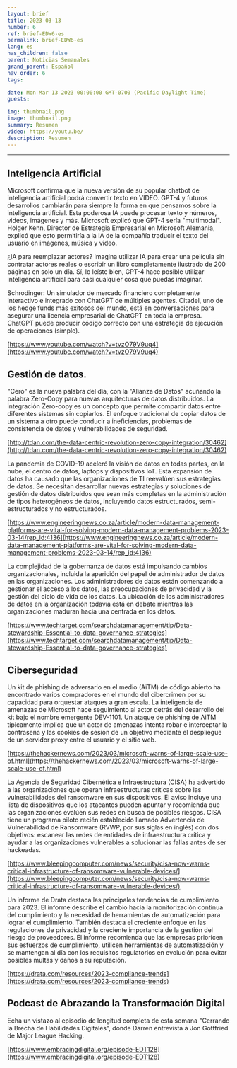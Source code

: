 ```yaml
---
layout: brief
title: 2023-03-13
number: 6
ref: brief-EDW6-es
permalink: brief-EDW6-es
lang: es
has_children: false
parent: Noticias Semanales
grand_parent: Español
nav_order: 6
tags:

date: Mon Mar 13 2023 00:00:00 GMT-0700 (Pacific Daylight Time)
guests:

img: thumbnail.png
image: thumbnail.png
summary: Resumen
video: https://youtu.be/
description: Resumen
---
```






---

## Inteligencia Artificial

Microsoft confirma que la nueva versión de su popular chatbot de inteligencia artificial podrá convertir texto en VIDEO. GPT-4 y futuros desarrollos cambiarán para siempre la forma en que pensamos sobre la inteligencia artificial. Esta poderosa IA puede procesar texto y números, videos, imágenes y más. Microsoft explicó que GPT-4 sería "multimodal". Holger Kenn, Director de Estrategia Empresarial en Microsoft Alemania, explicó que esto permitiría a la IA de la compañía traducir el texto del usuario en imágenes, música y video.

¿IA para reemplazar actores? Imagina utilizar IA para crear una película sin contratar actores reales o escribir un libro completamente ilustrado de 200 páginas en solo un día. Sí, lo leíste bien, GPT-4 hace posible utilizar inteligencia artificial para casi cualquier cosa que puedas imaginar.

Schrodinger: Un simulador de mercado financiero completamente interactivo e integrado con ChatGPT de múltiples agentes. Citadel, uno de los hedge funds más exitosos del mundo, está en conversaciones para asegurar una licencia empresarial de ChatGPT en toda la empresa. ChatGPT puede producir código correcto con una estrategia de ejecución de operaciones (simple).

[https://www.youtube.com/watch?v=tvzO79V9uq4](https://www.youtube.com/watch?v=tvzO79V9uq4)

## Gestión de datos.

"Cero" es la nueva palabra del día, con la "Alianza de Datos" acuñando la palabra Zero-Copy para nuevas arquitecturas de datos distribuidos. La integración Zero-copy es un concepto que permite compartir datos entre diferentes sistemas sin copiarlos. El enfoque tradicional de copiar datos de un sistema a otro puede conducir a ineficiencias, problemas de consistencia de datos y vulnerabilidades de seguridad.

[http://tdan.com/the-data-centric-revolution-zero-copy-integration/30462](http://tdan.com/the-data-centric-revolution-zero-copy-integration/30462)

La pandemia de COVID-19 aceleró la visión de datos en todas partes, en la nube, el centro de datos, laptops y dispositivos IoT. Esta expansión de datos ha causado que las organizaciones de TI reevalúen sus estrategias de datos. Se necesitan desarrollar nuevas estrategias y soluciones de gestión de datos distribuidos que sean más completas en la administración de tipos heterogéneos de datos, incluyendo datos estructurados, semi-estructurados y no estructurados.

[https://www.engineeringnews.co.za/article/modern-data-management-platforms-are-vital-for-solving-modern-data-management-problems-2023-03-14/rep_id:4136](https://www.engineeringnews.co.za/article/modern-data-management-platforms-are-vital-for-solving-modern-data-management-problems-2023-03-14/rep_id:4136)

La complejidad de la gobernanza de datos está impulsando cambios organizacionales, incluida la aparición del papel de administrador de datos en las organizaciones. Los administradores de datos están comenzando a gestionar el acceso a los datos, las preocupaciones de privacidad y la gestión del ciclo de vida de los datos. La ubicación de los administradores de datos en la organización todavía está en debate mientras las organizaciones maduran hacia una centrada en los datos.

[https://www.techtarget.com/searchdatamanagement/tip/Data-stewardship-Essential-to-data-governance-strategies](https://www.techtarget.com/searchdatamanagement/tip/Data-stewardship-Essential-to-data-governance-strategies)

## Ciberseguridad

Un kit de phishing de adversario en el medio (AiTM) de código abierto ha encontrado varios compradores en el mundo del cibercrimen por su capacidad para orquestar ataques a gran escala. La inteligencia de amenazas de Microsoft hace seguimiento al actor detrás del desarrollo del kit bajo el nombre emergente DEV-1101. Un ataque de phishing de AiTM típicamente implica que un actor de amenazas intenta robar e interceptar la contraseña y las cookies de sesión de un objetivo mediante el despliegue de un servidor proxy entre el usuario y el sitio web.

[https://thehackernews.com/2023/03/microsoft-warns-of-large-scale-use-of.html](https://thehackernews.com/2023/03/microsoft-warns-of-large-scale-use-of.html)

La Agencia de Seguridad Cibernética e Infraestructura (CISA) ha advertido a las organizaciones que operan infraestructuras críticas sobre las vulnerabilidades del ransomware en sus dispositivos. El aviso incluye una lista de dispositivos que los atacantes pueden apuntar y recomienda que las organizaciones evalúen sus redes en busca de posibles riesgos. CISA tiene un programa piloto recién establecido llamado Advertencia de Vulnerabilidad de Ransomware (RVWP, por sus siglas en inglés) con dos objetivos: escanear las redes de entidades de infraestructura crítica y ayudar a las organizaciones vulnerables a solucionar las fallas antes de ser hackeadas.

[https://www.bleepingcomputer.com/news/security/cisa-now-warns-critical-infrastructure-of-ransomware-vulnerable-devices/](https://www.bleepingcomputer.com/news/security/cisa-now-warns-critical-infrastructure-of-ransomware-vulnerable-devices/)

Un informe de Drata destaca las principales tendencias de cumplimiento para 2023. El informe describe el cambio hacia la monitorización continua del cumplimiento y la necesidad de herramientas de automatización para lograr el cumplimiento. También destaca el creciente enfoque en las regulaciones de privacidad y la creciente importancia de la gestión del riesgo de proveedores. El informe recomienda que las empresas prioricen sus esfuerzos de cumplimiento, utilicen herramientas de automatización y se mantengan al día con los requisitos regulatorios en evolución para evitar posibles multas y daños a su reputación.

[https://drata.com/resources/2023-compliance-trends](https://drata.com/resources/2023-compliance-trends)

## Podcast de Abrazando la Transformación Digital

Echa un vistazo al episodio de longitud completa de esta semana "Cerrando la Brecha de Habilidades Digitales", donde Darren entrevista a Jon Gottfried de Major League Hacking.

[https://www.embracingdigital.org/episode-EDT128](https://www.embracingdigital.org/episode-EDT128)


